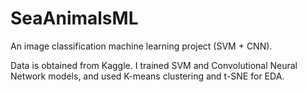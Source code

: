 # SeaAnimalsML
An image classification machine learning project (SVM + CNN).

Data is obtained from Kaggle. I trained SVM and Convolutional Neural Network models, and used K-means clustering and t-SNE for EDA.
